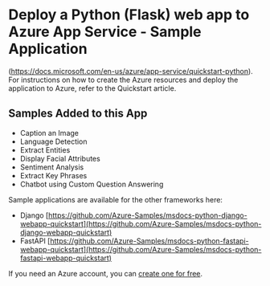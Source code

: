 # Deploy a Python (Flask) web app to Azure App Service - Sample Application

(https://docs.microsoft.com/en-us/azure/app-service/quickstart-python). For instructions on how to create the Azure resources and deploy the application to Azure, refer to the Quickstart article.

## Samples Added to this App
* Caption an Image
* Language Detection
* Extract Entities
* Display Facial Attributes
* Sentiment Analysis
* Extract Key Phrases
* Chatbot using Custom Question Answering

Sample applications are available for the other frameworks here:

* Django [https://github.com/Azure-Samples/msdocs-python-django-webapp-quickstart](https://github.com/Azure-Samples/msdocs-python-django-webapp-quickstart)
* FastAPI [https://github.com/Azure-Samples/msdocs-python-fastapi-webapp-quickstart](https://github.com/Azure-Samples/msdocs-python-fastapi-webapp-quickstart)

If you need an Azure account, you can [create one for free](https://azure.microsoft.com/en-us/free/).
